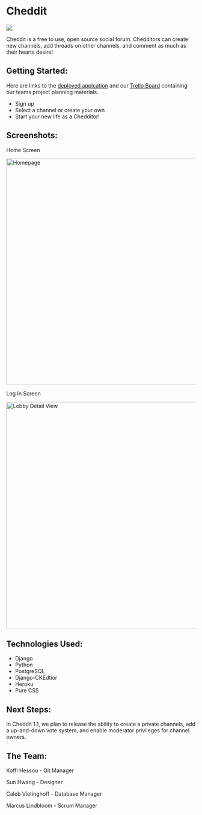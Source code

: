 # Cheddit

<img src="../Cheddit/main_app/static/images/cheese.svgimages/cheese.svg"/>

Cheddit is a free to use, open source social forum. Chedditors can create new channels, add threads on other channels, and comment as much as their hearts desire!

## Getting Started:

Here are links to the [deployed applcation]() and our [Trello Board](https://trello.com/b/yD8FqOAn/unit-4-project) containing our teams project planning materials.

- Sign up
- Select a channel or create your own
- Start your new life as a Chedditor!
  
## Screenshots:

Home Screen

<img alt="Homepage" src="" width="600px" >

Log In Screen

<img alt="Lobby Detail View" src="" width="600px">

## Technologies Used:

- Django
- Python
- PostgreSQL
- Django-CKEdtior
- Heroku
- Pure CSS

## Next Steps:

In Cheddit 1.1, we plan to release the ability to create a private channels, add a up-and-down vote system, and enable moderator privileges for channel owners.

## The Team:

Koffi Hessou - Git Manager

Sun Hwang - Designer

Caleb Vietinghoff - Database Manager

Marcus Lindbloom - Scrum Manager